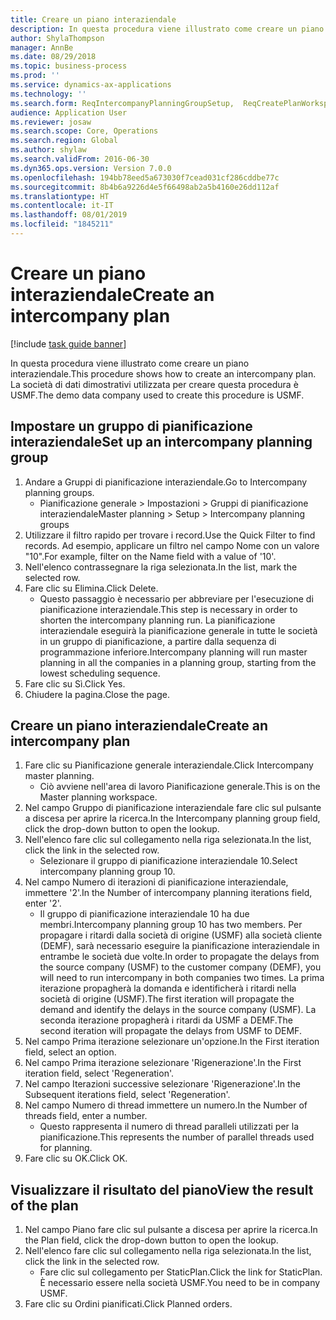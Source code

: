 ```yaml
---
title: Creare un piano interaziendale
description: In questa procedura viene illustrato come creare un piano interaziendale.
author: ShylaThompson
manager: AnnBe
ms.date: 08/29/2018
ms.topic: business-process
ms.prod: ''
ms.service: dynamics-ax-applications
ms.technology: ''
ms.search.form: ReqIntercompanyPlanningGroupSetup,  ReqCreatePlanWorkspace
audience: Application User
ms.reviewer: josaw
ms.search.scope: Core, Operations
ms.search.region: Global
ms.author: shylaw
ms.search.validFrom: 2016-06-30
ms.dyn365.ops.version: Version 7.0.0
ms.openlocfilehash: 194bb78eed5a673030f7cead031cf286cddbe77c
ms.sourcegitcommit: 8b4b6a9226d4e5f66498ab2a5b4160e26dd112af
ms.translationtype: HT
ms.contentlocale: it-IT
ms.lasthandoff: 08/01/2019
ms.locfileid: "1845211"
---
```

# <a name="create-an-intercompany-plan"></a><span data-ttu-id="33d90-103">Creare un piano interaziendale</span><span class="sxs-lookup"><span data-stu-id="33d90-103">Create an intercompany plan</span></span>

[!include [task guide banner](../../includes/task-guide-banner.md)]

<span data-ttu-id="33d90-104">In questa procedura viene illustrato come creare un piano interaziendale.</span><span class="sxs-lookup"><span data-stu-id="33d90-104">This procedure shows how to create an intercompany plan.</span></span> <span data-ttu-id="33d90-105">La società di dati dimostrativi utilizzata per creare questa procedura è USMF.</span><span class="sxs-lookup"><span data-stu-id="33d90-105">The demo data company used to create this procedure is USMF.</span></span>


## <a name="set-up-an-intercompany-planning-group"></a><span data-ttu-id="33d90-106">Impostare un gruppo di pianificazione interaziendale</span><span class="sxs-lookup"><span data-stu-id="33d90-106">Set up an intercompany planning group</span></span> 
1. <span data-ttu-id="33d90-107">Andare a Gruppi di pianificazione interaziendale.</span><span class="sxs-lookup"><span data-stu-id="33d90-107">Go to Intercompany planning groups.</span></span>
    * <span data-ttu-id="33d90-108">Pianificazione generale > Impostazioni > Gruppi di pianificazione interaziendale</span><span class="sxs-lookup"><span data-stu-id="33d90-108">Master planning > Setup > Intercompany planning groups</span></span>  
2. <span data-ttu-id="33d90-109">Utilizzare il filtro rapido per trovare i record.</span><span class="sxs-lookup"><span data-stu-id="33d90-109">Use the Quick Filter to find records.</span></span> <span data-ttu-id="33d90-110">Ad esempio, applicare un filtro nel campo Nome con un valore "10".</span><span class="sxs-lookup"><span data-stu-id="33d90-110">For example, filter on the Name field with a value of '10'.</span></span>
3. <span data-ttu-id="33d90-111">Nell'elenco contrassegnare la riga selezionata.</span><span class="sxs-lookup"><span data-stu-id="33d90-111">In the list, mark the selected row.</span></span>
4. <span data-ttu-id="33d90-112">Fare clic su Elimina.</span><span class="sxs-lookup"><span data-stu-id="33d90-112">Click Delete.</span></span>
    * <span data-ttu-id="33d90-113">Questo passaggio è necessario per abbreviare per l'esecuzione di pianificazione interaziendale.</span><span class="sxs-lookup"><span data-stu-id="33d90-113">This step is necessary in order to shorten the intercompany planning run.</span></span>   <span data-ttu-id="33d90-114">La pianificazione interaziendale eseguirà la pianificazione generale in tutte le società in un gruppo di pianificazione, a partire dalla sequenza di programmazione inferiore.</span><span class="sxs-lookup"><span data-stu-id="33d90-114">Intercompany planning will run master planning in all the companies in a planning group, starting from the lowest scheduling sequence.</span></span>  
5. <span data-ttu-id="33d90-115">Fare clic su Sì.</span><span class="sxs-lookup"><span data-stu-id="33d90-115">Click Yes.</span></span>
6. <span data-ttu-id="33d90-116">Chiudere la pagina.</span><span class="sxs-lookup"><span data-stu-id="33d90-116">Close the page.</span></span>

## <a name="create-an-intercompany-plan"></a><span data-ttu-id="33d90-117">Creare un piano interaziendale</span><span class="sxs-lookup"><span data-stu-id="33d90-117">Create an intercompany plan</span></span>
1. <span data-ttu-id="33d90-118">Fare clic su Pianificazione generale interaziendale.</span><span class="sxs-lookup"><span data-stu-id="33d90-118">Click Intercompany master planning.</span></span>
    * <span data-ttu-id="33d90-119">Ciò avviene nell'area di lavoro Pianificazione generale.</span><span class="sxs-lookup"><span data-stu-id="33d90-119">This is on the Master planning workspace.</span></span>  
2. <span data-ttu-id="33d90-120">Nel campo Gruppo di pianificazione interaziendale fare clic sul pulsante a discesa per aprire la ricerca.</span><span class="sxs-lookup"><span data-stu-id="33d90-120">In the Intercompany planning group field, click the drop-down button to open the lookup.</span></span>
3. <span data-ttu-id="33d90-121">Nell'elenco fare clic sul collegamento nella riga selezionata.</span><span class="sxs-lookup"><span data-stu-id="33d90-121">In the list, click the link in the selected row.</span></span>
    * <span data-ttu-id="33d90-122">Selezionare il gruppo di pianificazione interaziendale 10.</span><span class="sxs-lookup"><span data-stu-id="33d90-122">Select intercompany planning group 10.</span></span>  
4. <span data-ttu-id="33d90-123">Nel campo Numero di iterazioni di pianificazione interaziendale, immettere '2'.</span><span class="sxs-lookup"><span data-stu-id="33d90-123">In the Number of intercompany planning iterations field, enter '2'.</span></span>
    * <span data-ttu-id="33d90-124">Il gruppo di pianificazione interaziendale 10 ha due membri.</span><span class="sxs-lookup"><span data-stu-id="33d90-124">Intercompany planning group 10 has two members.</span></span> <span data-ttu-id="33d90-125">Per propagare i ritardi dalla società di origine (USMF) alla società cliente (DEMF), sarà necessario eseguire la pianificazione interaziendale in entrambe le società due volte.</span><span class="sxs-lookup"><span data-stu-id="33d90-125">In order to propagate the delays from the source company (USMF) to the customer company (DEMF), you will need to run intercompany in both companies two times.</span></span> <span data-ttu-id="33d90-126">La prima iterazione propagherà la domanda e identificherà i ritardi nella società di origine (USMF).</span><span class="sxs-lookup"><span data-stu-id="33d90-126">The first iteration will propagate the demand and identify the delays in the source company (USMF).</span></span> <span data-ttu-id="33d90-127">La seconda iterazione propagherà i ritardi da USMF a DEMF.</span><span class="sxs-lookup"><span data-stu-id="33d90-127">The second iteration will propagate the delays from USMF to DEMF.</span></span>  
5. <span data-ttu-id="33d90-128">Nel campo Prima iterazione selezionare un'opzione.</span><span class="sxs-lookup"><span data-stu-id="33d90-128">In the First iteration field, select an option.</span></span>
6. <span data-ttu-id="33d90-129">Nel campo Prima iterazione selezionare 'Rigenerazione'.</span><span class="sxs-lookup"><span data-stu-id="33d90-129">In the First iteration field, select 'Regeneration'.</span></span>
7. <span data-ttu-id="33d90-130">Nel campo Iterazioni successive selezionare 'Rigenerazione'.</span><span class="sxs-lookup"><span data-stu-id="33d90-130">In the Subsequent iterations field, select 'Regeneration'.</span></span>
8. <span data-ttu-id="33d90-131">Nel campo Numero di thread immettere un numero.</span><span class="sxs-lookup"><span data-stu-id="33d90-131">In the Number of threads field, enter a number.</span></span>
    * <span data-ttu-id="33d90-132">Questo rappresenta il numero di thread paralleli utilizzati per la pianificazione.</span><span class="sxs-lookup"><span data-stu-id="33d90-132">This represents the number of parallel threads used for planning.</span></span>  
9. <span data-ttu-id="33d90-133">Fare clic su OK.</span><span class="sxs-lookup"><span data-stu-id="33d90-133">Click OK.</span></span>

## <a name="view-the-result-of-the-plan"></a><span data-ttu-id="33d90-134">Visualizzare il risultato del piano</span><span class="sxs-lookup"><span data-stu-id="33d90-134">View the result of the plan</span></span>
1. <span data-ttu-id="33d90-135">Nel campo Piano fare clic sul pulsante a discesa per aprire la ricerca.</span><span class="sxs-lookup"><span data-stu-id="33d90-135">In the Plan field, click the drop-down button to open the lookup.</span></span>
2. <span data-ttu-id="33d90-136">Nell'elenco fare clic sul collegamento nella riga selezionata.</span><span class="sxs-lookup"><span data-stu-id="33d90-136">In the list, click the link in the selected row.</span></span>
    * <span data-ttu-id="33d90-137">Fare clic sul collegamento per StaticPlan.</span><span class="sxs-lookup"><span data-stu-id="33d90-137">Click the link for StaticPlan.</span></span> <span data-ttu-id="33d90-138">È necessario essere  nella società USMF.</span><span class="sxs-lookup"><span data-stu-id="33d90-138">You need to be in company USMF.</span></span>  
3. <span data-ttu-id="33d90-139">Fare clic su Ordini pianificati.</span><span class="sxs-lookup"><span data-stu-id="33d90-139">Click Planned orders.</span></span>

